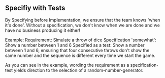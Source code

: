 ## Specifiy with Tests
By Specifying before Implementation, we ensure that the team knows 'when it's done'.
Without a specification, we don't know when we are done and we have no business producing it either!

Example:
Requirement: Simulate a throw of dice
Specification 'somewhat': Show a number between 1 and 6
Specified as a test: Show a number between 1 and 6, ensuring that four consecutive throws don't show the same number and the sequence is different every time we start the game.

As you can see in the example, wording the requirement as a specification-test yields direction to the selection of a random-number-generator.
